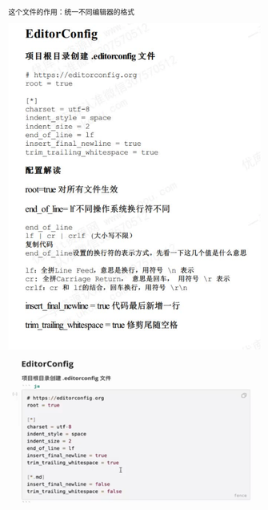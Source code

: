 这个文件的作用：统一不同编辑器的格式

![image-20241213223115422](./assets/image-20241213223115422.png)

![image-20241213223311151](./assets/image-20241213223311151.png)